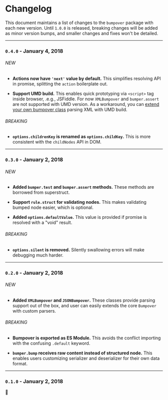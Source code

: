 # Changelog
This document maintains a list of changes to the `bumpover` package with each new version. Until `1.0.0` is released, breaking changes will be added as minor version bumps, and smaller changes and fixes won't be detailed.


---


### `0.4.0` - January 4, 2018

###### NEW
- **Actions now have `'next'` value by default.** This simplifies resolving API in promise, splitting the `action` boilerplate out.

- **Support UMD build.** This enables quick prototyping via `<script>` tag inside browser, .e.g., JSFiddle. For now `XMLBumpover` and `bumper.assert` are not supported with UMD version. As a workaround, you can [extend your own bumpover class](./docs/walkthrough.md#bumping-custom-data-format) parsing XML with UMD build.

###### BREAKING
- **`options.childrenKey` is renamed as `options.childKey`.** This is more consistent with the `childNodes` API in DOM.


---


### `0.3.0` - January 2, 2018

###### NEW
- **Added `bumper.test` and `bumper.assert` methods.** These methods are borrowed from superstruct.

- **Support `rule.struct` for validating nodes.** This makes validating bumped node easier, which is optional.

- **Added `options.defaultValue`.** This value is provided if promise is resolved with a "void" result.

###### BREAKING
- **`options.silent` is removed.** Silently swallowing errors will make debugging much harder.


---


### `0.2.0` - January 2, 2018

###### NEW
- **Added `XMLBumpover` and `JSONBumpover`.** These classes provide parsing support out of the box, and user can easily extends the core `Bumpover` with custom parsers.

###### BREAKING
- **Bumpover is exported as ES Module.** This avoids the conflict importing with the confusing `.default` keyword.

- **`bumper.bump` receives raw content instead of structured node.** This enables users customizing serializer and deserializer for their own data format.


---


### `0.1.0` - January 2, 2018

🎉

